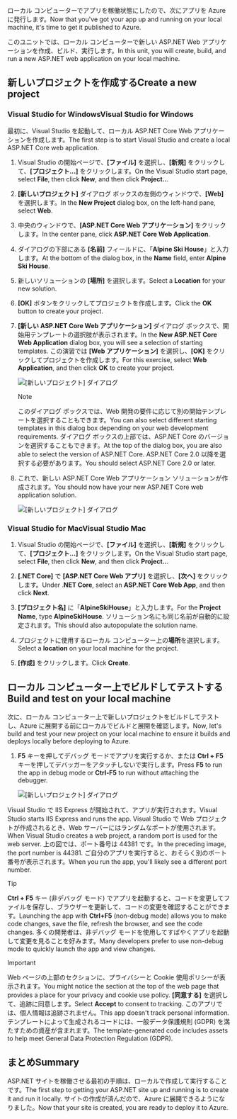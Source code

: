 <span data-ttu-id="d0b33-101">ローカル コンピューターでアプリを稼働状態にしたので、次にアプリを Azure に発行します。</span><span class="sxs-lookup"><span data-stu-id="d0b33-101">Now that you've got your app up and running on your local machine, it's time to get it published to Azure.</span></span> 

<span data-ttu-id="d0b33-102">このユニットでは、ローカル コンピューターで新しい ASP.NET Web アプリケーションを作成、ビルド、実行します。</span><span class="sxs-lookup"><span data-stu-id="d0b33-102">In this unit, you will create, build, and run a new ASP.NET web application on your local machine.</span></span>

## <a name="create-a-new-project"></a><span data-ttu-id="d0b33-103">新しいプロジェクトを作成する</span><span class="sxs-lookup"><span data-stu-id="d0b33-103">Create a new project</span></span>

### <a name="visual-studio-for-windows"></a><span data-ttu-id="d0b33-104">Visual Studio for Windows</span><span class="sxs-lookup"><span data-stu-id="d0b33-104">Visual Studio for Windows</span></span>

<span data-ttu-id="d0b33-105">最初に、Visual Studio を起動して、ローカル ASP.NET Core Web アプリケーションを作成します。</span><span class="sxs-lookup"><span data-stu-id="d0b33-105">The first step is to start Visual Studio and create a local ASP.NET Core web application.</span></span>

1. <span data-ttu-id="d0b33-106">Visual Studio の開始ページで、**[ファイル]** を選択し、**[新規]** をクリックして、**[プロジェクト...]** をクリックします。</span><span class="sxs-lookup"><span data-stu-id="d0b33-106">On the Visual Studio start page, select **File**, then click **New**, and then click **Project..**.</span></span>

1. <span data-ttu-id="d0b33-107">**[新しいプロジェクト]** ダイアログ ボックスの左側のウィンドウで、**[Web]** を選択します。</span><span class="sxs-lookup"><span data-stu-id="d0b33-107">In the **New Project** dialog box, on the left-hand pane, select **Web**.</span></span>

1. <span data-ttu-id="d0b33-108">中央のウィンドウで、**[ASP.NET Core Web アプリケーション]** をクリックします。</span><span class="sxs-lookup"><span data-stu-id="d0b33-108">In the center pane, click **ASP.NET Core Web Application**.</span></span>

1. <span data-ttu-id="d0b33-109">ダイアログの下部にある **[名前]** フィールドに、「**Alpine Ski House**」と入力します。</span><span class="sxs-lookup"><span data-stu-id="d0b33-109">At the bottom of the dialog box, in the **Name** field, enter **Alpine Ski House**.</span></span>

1. <span data-ttu-id="d0b33-110">新しいソリューションの **[場所]** を選択します。</span><span class="sxs-lookup"><span data-stu-id="d0b33-110">Select a **Location** for your new solution.</span></span>

1. <span data-ttu-id="d0b33-111">**[OK]** ボタンをクリックしてプロジェクトを作成します。</span><span class="sxs-lookup"><span data-stu-id="d0b33-111">Click the **OK** button to create your project.</span></span>

1. <span data-ttu-id="d0b33-112">**[新しい ASP.NET Core Web アプリケーション]** ダイアログ ボックスで、開始用テンプレートの選択肢が表示されます。</span><span class="sxs-lookup"><span data-stu-id="d0b33-112">In the **New ASP.NET Core Web Application** dialog box, you will see a selection of starting templates.</span></span> <span data-ttu-id="d0b33-113">この演習では **[Web アプリケーション]** を選択し、**[OK]** をクリックしてプロジェクトを作成します。</span><span class="sxs-lookup"><span data-stu-id="d0b33-113">For this exercise, select **Web Application**, and then click **OK** to create your project.</span></span>

    ![[新しいプロジェクト] ダイアログ](../media-draft/3-aspnet-templates.png)

    > [!NOTE]
    > <span data-ttu-id="d0b33-115">このダイアログ ボックスでは、Web 開発の要件に応じて別の開始テンプレートを選択することもできます。</span><span class="sxs-lookup"><span data-stu-id="d0b33-115">You can also select different starting templates in this dialog box depending on your web development requirements.</span></span> <span data-ttu-id="d0b33-116">ダイアログ ボックスの上部では、ASP.NET Core のバージョンを選択することもできます。</span><span class="sxs-lookup"><span data-stu-id="d0b33-116">At the top of the dialog box, you are also able to select the version of ASP.NET Core.</span></span> <span data-ttu-id="d0b33-117">ASP.NET Core 2.0 以降を選択する必要があります。</span><span class="sxs-lookup"><span data-stu-id="d0b33-117">You should select ASP.NET Core 2.0 or later.</span></span>

1. <span data-ttu-id="d0b33-118">これで、新しい ASP.NET Core Web アプリケーション ソリューションが作成されます。</span><span class="sxs-lookup"><span data-stu-id="d0b33-118">You should now have your new ASP.NET Core web application solution.</span></span>

    ![[新しいプロジェクト] ダイアログ](../media-draft/3-new-solution.png)

### <a name="visual-studio-mac"></a><span data-ttu-id="d0b33-120">Visual Studio for Mac</span><span class="sxs-lookup"><span data-stu-id="d0b33-120">Visual Studio Mac</span></span>

1. <span data-ttu-id="d0b33-121">Visual Studio の開始ページで、**[ファイル]** を選択し、**[新規]** をクリックして、**[プロジェクト...]** をクリックします。</span><span class="sxs-lookup"><span data-stu-id="d0b33-121">On the Visual Studio start page, select **File**, then click **New**, and then click **Project..**.</span></span>

1. <span data-ttu-id="d0b33-122">**[.NET Core]** で **[ASP.NET Core Web アプリ]** を選択し、**[次へ]** をクリックします。</span><span class="sxs-lookup"><span data-stu-id="d0b33-122">Under .**NET Core**, select an **ASP.NET Core Web App**, and then click **Next**.</span></span>

1. <span data-ttu-id="d0b33-123">**[プロジェクト名]** に「**AlpineSkiHouse**」と入力します。</span><span class="sxs-lookup"><span data-stu-id="d0b33-123">For the **Project Name**, type **AlpineSkiHouse**.</span></span> <span data-ttu-id="d0b33-124">ソリューション名にも同じ名前が自動的に設定されます。</span><span class="sxs-lookup"><span data-stu-id="d0b33-124">This should also autopopulate the solution name.</span></span>

1. <span data-ttu-id="d0b33-125">プロジェクトに使用するローカル コンピューター上の**場所**を選択します。</span><span class="sxs-lookup"><span data-stu-id="d0b33-125">Select a **location** on your local machine for the project.</span></span>

1. <span data-ttu-id="d0b33-126">**[作成]** をクリックします。</span><span class="sxs-lookup"><span data-stu-id="d0b33-126">Click **Create**.</span></span>

## <a name="build-and-test-on-your-local-machine"></a><span data-ttu-id="d0b33-127">ローカル コンピューター上でビルドしてテストする</span><span class="sxs-lookup"><span data-stu-id="d0b33-127">Build and test on your local machine</span></span>

<span data-ttu-id="d0b33-128">次に、ローカル コンピューター上で新しいプロジェクトをビルドしてテストし、Azure に展開する前にローカルでビルドと展開を確認します。</span><span class="sxs-lookup"><span data-stu-id="d0b33-128">Now, let's build and test your new project on your local machine to ensure it builds and deploys locally before deploying to Azure.</span></span>

1. <span data-ttu-id="d0b33-129">**F5** キーを押してデバッグ モードでアプリを実行するか、または **Ctrl + F5** キーを押してデバッガーをアタッチしないで実行します。</span><span class="sxs-lookup"><span data-stu-id="d0b33-129">Press **F5** to run the app in debug mode or **Ctrl-F5** to run without attaching the debugger.</span></span>

    ![[新しいプロジェクト] ダイアログ](../media-draft/3-webapp-launch.png)

<span data-ttu-id="d0b33-131">Visual Studio で IIS Express が開始されて、アプリが実行されます。</span><span class="sxs-lookup"><span data-stu-id="d0b33-131">Visual Studio starts IIS Express and runs the app.</span></span> <span data-ttu-id="d0b33-132">Visual Studio で Web プロジェクトが作成されるとき、Web サーバーにはランダムなポートが使用されます。</span><span class="sxs-lookup"><span data-stu-id="d0b33-132">When Visual Studio creates a web project, a random port is used for the web server.</span></span> <span data-ttu-id="d0b33-133">上の図では、ポート番号は 44381 です。</span><span class="sxs-lookup"><span data-stu-id="d0b33-133">In the preceding image, the port number is 44381.</span></span> <span data-ttu-id="d0b33-134">ご自分のアプリを実行すると、おそらく別のポート番号が表示されます。</span><span class="sxs-lookup"><span data-stu-id="d0b33-134">When you run the app, you'll likely see a different port number.</span></span>

> [!TIP]
> <span data-ttu-id="d0b33-135">**Ctrl + F5** キー (非デバッグ モード) でアプリを起動すると、コードを変更してファイルを保存し、ブラウザーを更新して、コードの変更を確認することができます。</span><span class="sxs-lookup"><span data-stu-id="d0b33-135">Launching the app with **Ctrl+F5** (non-debug mode) allows you to make code changes, save the file, refresh the browser, and see the code changes.</span></span> <span data-ttu-id="d0b33-136">多くの開発者は、非デバッグ モードを使用してすばやくアプリを起動して変更を見ることを好みます。</span><span class="sxs-lookup"><span data-stu-id="d0b33-136">Many developers prefer to use non-debug mode to quickly launch the app and view changes.</span></span>

> [!IMPORTANT]
> <span data-ttu-id="d0b33-137">Web ページの上部のセクションに、プライバシーと Cookie 使用ポリシーが表示されます。</span><span class="sxs-lookup"><span data-stu-id="d0b33-137">You might notice the section at the top of the web page that provides a place for your privacy and cookie use policy.</span></span> <span data-ttu-id="d0b33-138">**[同意する]** を選択して、追跡に同意します。</span><span class="sxs-lookup"><span data-stu-id="d0b33-138">Select **Accept** to consent to tracking.</span></span> <span data-ttu-id="d0b33-139">このアプリでは、個人情報は追跡されません。</span><span class="sxs-lookup"><span data-stu-id="d0b33-139">This app doesn't track personal information.</span></span> <span data-ttu-id="d0b33-140">テンプレートによって生成されるコードには、一般データ保護規則 (GDPR) を満たすための資産が含まれます。</span><span class="sxs-lookup"><span data-stu-id="d0b33-140">The template-generated code includes assets to help meet General Data Protection Regulation (GDPR).</span></span>

## <a name="summary"></a><span data-ttu-id="d0b33-141">まとめ</span><span class="sxs-lookup"><span data-stu-id="d0b33-141">Summary</span></span>

<span data-ttu-id="d0b33-142">ASP.NET サイトを稼働させる最初の手順は、ローカルで作成して実行することです。</span><span class="sxs-lookup"><span data-stu-id="d0b33-142">The first step to getting your ASP.NET site up and running is to create it and run it locally.</span></span> <span data-ttu-id="d0b33-143">サイトの作成が済んだので、Azure に展開できるようになりました。</span><span class="sxs-lookup"><span data-stu-id="d0b33-143">Now that your site is created, you are ready to deploy it to Azure.</span></span>
